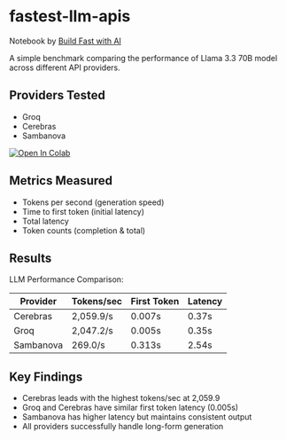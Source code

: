 # fastest-llm-apis

Notebook by [Build Fast with AI](https://www.buildfastwithai.com/genai-course)

A simple benchmark comparing the performance of Llama 3.3 70B model across different API providers.

## Providers Tested
- Groq
- Cerebras
- Sambanova

[![Open In Colab](https://colab.research.google.com/assets/colab-badge.svg)]()

## Metrics Measured
- Tokens per second (generation speed)
- Time to first token (initial latency)
- Total latency
- Token counts (completion & total)

## Results

LLM Performance Comparison:

| Provider | Tokens/sec | First Token | Latency |
|------------|------------|-------------|---------|
| Cerebras | 2,059.9/s | 0.007s | 0.37s |
| Groq | 2,047.2/s | 0.005s | 0.35s |
| Sambanova | 269.0/s | 0.313s | 2.54s |


## Key Findings
- Cerebras leads with the highest tokens/sec at 2,059.9
- Groq and Cerebras have similar first token latency (0.005s)
- Sambanova has higher latency but maintains consistent output
- All providers successfully handle long-form generation

